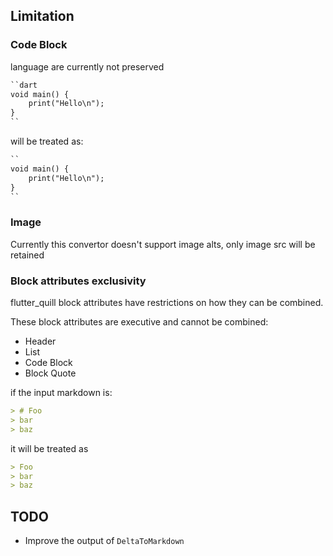 ## Limitation

### Code Block

language are currently not preserved

```markdown
``dart
void main() {
    print("Hello\n");
}
``
```
will be treated as:
```markdown
``
void main() {
    print("Hello\n");
}
``
```


### Image

Currently this convertor doesn't support image alts, only image src will be retained

### Block attributes exclusivity

flutter_quill block attributes have restrictions on how they can be combined.

These block attributes are executive and cannot be combined:

- Header
- List
- Code Block
- Block Quote

if the input markdown is:

```markdown
> # Foo
> bar
> baz
```

it will be treated as

```markdown
> Foo
> bar
> baz
```

## TODO

- Improve the output of `DeltaToMarkdown`